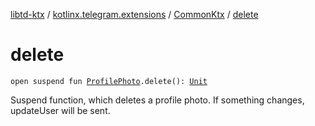 [libtd-ktx](../../index.md) / [kotlinx.telegram.extensions](../index.md) / [CommonKtx](index.md) / [delete](./delete.md)

# delete

`open suspend fun `[`ProfilePhoto`](https://tdlibx.github.io/td/docs/org/drinkless/td/libcore/telegram/TdApi.ProfilePhoto.html)`.delete(): `[`Unit`](https://kotlinlang.org/api/latest/jvm/stdlib/kotlin/-unit/index.html)

Suspend function, which deletes a profile photo. If something changes, updateUser will be sent.

